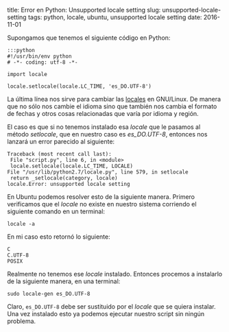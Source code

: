 title: Error en Python: Unsupported locale setting
slug: unsupported-locale-setting
tags: python, locale, ubuntu, unsupported locale setting
date: 2016-11-01


Supongamos que tenemos el siguiente código en Python:

    :::python
    #!/usr/bin/env python
    # -*- coding: utf-8 -*-
    
    import locale
    
    locale.setlocale(locale.LC_TIME, 'es_DO.UTF-8')
    
La última línea nos sirve para cambiar las [locales](https://wiki.archlinux.org/index.php/Locale_(Espa%C3%B1ol)) en GNU/Linux.
De manera que no sólo nos cambie el idioma sino que también nos cambia el formato de fechas y otros cosas relacionadas
que varía por idioma y región.

El caso es que si no tenemos instalado esa *locale* que le pasamos al método *setlocale*, que en nuestro caso es *es_DO.UTF-8*,
entonces nos lanzará un error parecido al siguiente:

    Traceback (most recent call last):
     File "script.py", line 6, in <module>
     locale.setlocale(locale.LC_TIME, LOCALE)
    File "/usr/lib/python2.7/locale.py", line 579, in setlocale
     return _setlocale(category, locale)
    locale.Error: unsupported locale setting
    
En Ubuntu podemos resolver esto de la siguiente manera. Primero verificamos que el *locale* no existe en 
nuestro sistema corriendo el siguiente comando en un terminal:

    locale -a
    
En mi caso esto retornó lo siguiente:

    C
    C.UTF-8
    POSIX
    
Realmente no tenemos ese *locale* instalado. Entonces procemos a instalarlo de la siguiente manera, en una terminal:

    sudo locale-gen es_DO.UTF-8
    
Claro, `es_DO.UTF-8` debe ser sustituido por el *locale* que se quiera instalar. Una vez instalado esto ya podemos
ejecutar nuestro script sin ningún problema.

